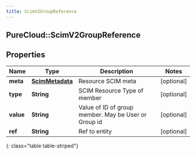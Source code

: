 ```yaml
---
title: ScimV2GroupReference
---
```

## PureCloud::ScimV2GroupReference

## Properties

|Name | Type | Description | Notes|
|------------ | ------------- | ------------- | -------------|
| **meta** | [**ScimMetadata**](ScimMetadata.html) | Resource SCIM meta | [optional] |
| **type** | **String** | SCIM Resource Type of member | [optional] |
| **value** | **String** | Value of ID of group member. May be User or Group id | [optional] |
| **ref** | **String** | Ref to entity | [optional] |
{: class="table table-striped"}



